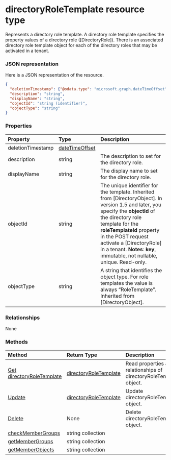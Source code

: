 # directoryRoleTemplate resource type

Represents a directory role template. A directory role template specifies the property values of a directory role ([DirectoryRole]). There is an associated directory role template object for each of the directory roles that may be activated in a tenant. 

### JSON representation

Here is a JSON representation of the resource.

<!-- {
  "blockType": "resource",
  "optionalProperties": [

  ],
  "@odata.type": "microsoft.graph.directoryroletemplate"
}-->

```json
{
  "deletionTimestamp": {"@odata.type": "microsoft.graph.dateTimeOffset"},
  "description": "string",
  "displayName": "string",
  "objectId": "string (identifier)",
  "objectType": "string"
}

```
### Properties
| Property	   | Type	|Description|
|:---------------|:--------|:----------|
|deletionTimestamp|[dateTimeOffset](datetimeoffset.md)||
|description|string|The description to set for the directory role.|
|displayName|string|The display name to set for the directory role.|
|objectId|string|The unique identifier for the template. Inherited from [DirectoryObject]. In version 1.5 and later, you specify the **objectId** of the directory role template for the **roleTemplateId** property in the POST request activate a [DirectoryRole] in a tenant.                             **Notes**: **key**, immutable, not nullable, unique.             Read-only.|
|objectType|string|A string that identifies the object type. For role templates the value is always “RoleTemplate”. Inherited from [DirectoryObject].|

### Relationships
None


### Methods

| Method		   | Return Type	|Description|
|:---------------|:--------|:----------|
|[Get directoryRoleTemplate](../api/directoryroletemplate_get.md) | [directoryRoleTemplate](directoryroletemplate.md) |Read properties and relationships of directoryRoleTemplate object.|
|[Update](../api/directoryroletemplate_update.md) | [directoryRoleTemplate](directoryroletemplate.md)	|Update directoryRoleTemplate object. |
|[Delete](../api/directoryroletemplate_delete.md) | None |Delete directoryRoleTemplate object. |
|[checkMemberGroups](../api/directoryroletemplate_checkmembergroups.md)|string collection||
|[getMemberGroups](../api/directoryroletemplate_getmembergroups.md)|string collection||
|[getMemberObjects](../api/directoryroletemplate_getmemberobjects.md)|string collection||

<!-- uuid: 8fcb5dbc-d5aa-4681-8e31-b001d5168d79
2015-10-25 14:57:30 UTC -->
<!-- {
  "type": "#page.annotation",
  "description": "directoryRoleTemplate resource",
  "keywords": "",
  "section": "documentation",
  "tocPath": ""
}-->